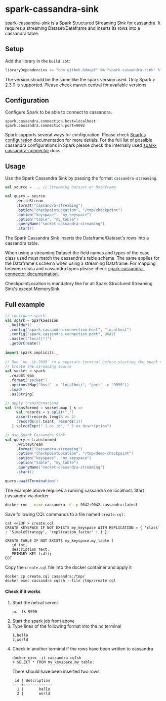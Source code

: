 spark-cassandra-sink
============

spark-cassandra-sink is a Spark Structured Streaming Sink for cassandra.
It requires a streaming Dataset/Dataframe and inserts its rows into a cassandra table.

Setup
-----

Add the library in the `build.sbt`:
```scala
libraryDependencies += "com.github.bdoepf" %% "spark-cassandra-sink" % "2.4.0"
```
The version should be the same like the spark version used. 
Only Spark > 2.3.0 is supported. Please check [maven central](https://mvnrepository.com/artifact/com.github.bdoepf/spark-cassandra-sink) for available versions.

Configuration
-------------
Configure Spark to be able to connect to cassandra.
```
spark.cassandra.connection.host=localhost
spark.cassandra.connection.port=9092
```
Spark supports several ways for configuration. Please check [Spark's configuration](https://spark.apache.org/docs/latest/configuration.html) documentation for more detials.
For the full list of possible cassandra configurations in Spark please check the internally used [spark-cassandra-connector](https://github.com/datastax/spark-cassandra-connector) docs.


Usage
-----

Use the Spark Cassandra Sink by passing the format `cassandra-streaming`.

```scala
val source = ... // Streaming Dataset or Dataframe

val query = source
     .writeStream
     .format("cassandra-streaming")
     .option("checkpointLocation", "/tmp/checkpoint")
     .option("keyspace", "my_keyspace")
     .option("table", "my_table")
     .queryName("socket-cassandra-streaming")
     .start()
```
The Spark Cassandra Sink inserts the Dataframe/Dataset's rows into a cassandra table.

When using a streaming Dataset the field names and types of the case class used must match the cassandra's table schema.
The same applies for the Dataframe's schema when using a streaming Dataframe. For mapping between scala and cassandra types please check [spark-cassandra-connector documentation](https://github.com/datastax/spark-cassandra-connector/blob/master/doc/2_loading.md#data-type-conversions).

CheckpointLocation is mandatory like for all Spark Structured Streaming Sink's except MemorySink.

Full example
-----


```scala
// configure spark
val spark = SparkSession
  .builder()
  .config("spark.cassandra.connection.host", "localhost")
  .config("spark.cassandra.connection.port", 9042)
  .master("local[*]")
  .getOrCreate()
 
import spark.implicits._
 
// Run `nc -lk 9999` in a separate terminal before starting the spark structured streaming job
// Create the streaming source
val socket = spark
  .readStream
  .format("socket")
  .options(Map("host" -> "localhost", "port" -> "9999"))
  .load()
  .as[String]

// apply transformations
val transformed = socket.map { s =>
     val records = s.split(",")
     assert(records.length >= 2)
     (records(0).toInt, records(1))
   }.selectExpr("_1 as id", "_2 as description")

// Use Spark Cassandra Sink
val query = transformed
     .writeStream
     .format("cassandra-streaming")
     .option("checkpointLocation", "/tmp/demo-checkpoint")
     .option("keyspace", "my_keyspace")
     .option("table", "my_table")
     .queryName("socket-cassandra-streaming")
     .start()

query.awaitTermination()
```

The example above requires a running cassandra on localhost.
Start cassandra via docker
```bash
docker run --name cassandra -d -p 9042:9042 cassandra:latest
```

Save following CQL commands to a file named `create.cql`:
```
cat <<EOF > create.cql
CREATE KEYSPACE IF NOT EXISTS my_keyspace WITH REPLICATION = { 'class' : 'SimpleStrategy', 'replication_factor' : 1 };

CREATE TABLE IF NOT EXISTS my_keyspace.my_table (
   id int,
   description text,
   PRIMARY KEY (id));
EOF
```

Copy the `create.cql` file into the docker container and apply it
```
docker cp create.cql cassandra:/tmp/
docker exec cassandra cqlsh --file /tmp/create.cql
```

#### Check if it works
1. Start the netcat server
    ```
    nc -lk 9999
    ```
2. Start the spark job from above
3. Type lines of the following format into the nc terminal
    ```
    1,hello
    2,world
    ```
4. Check in another terminal if the rows have been written to cassandra
    ```
    docker exec -it cassandra cqlsh
    > SELECT * FROM my_keyspace.my_table;
    ```
    There should have been inserted two rows:
    ```$xslt
     id | description
    ----+-------------
      1 |       hello
      2 |       world
    ```